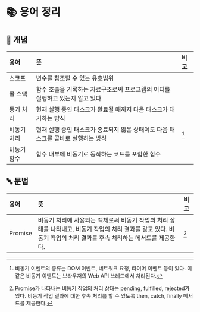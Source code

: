 # 📚 용어 정리

## 💭 개념

<!-- prettier-ignore-start -->
| 용어 | 뜻 | 비고 |
| :--- | :--- | :--- |
| 스코프 | 변수를 참조할 수 있는 유효범위 | |
| 콜 스택 | 함수 호출을 기록하는 자료구조로써 프로그램의 어디를 실행하고 있는지 알고 있다 | |
| 동기 처리 | 현재 실행 중인 태스크가 완료될 때까지 다음 태스크가 대기하는 방식 |  |
| 비동기 처리 | 현재 실행 중인 태스크가 종료되지 않은 상태여도 다음 태스크를 곧바로 실행하는 방식 | [^비동기-처리] |
| 비동기 함수 | 함수 내부에 비동기로 동작하는 코드를 포함한 함수 | |
<!-- prettier-ignore-end -->

## 🔤 문법

<!-- prettier-ignore-start -->
| 용어 | 뜻 | 비고 |
| :--- | :--- | :--- |
| Promise | 비동기 처리에 사용되는 객체로써 비동기 작업의 처리 상태를 나타내고, 비동기 작업의 처리 결과를 갖고 있다. 비동기 작업의 처리 결과를 후속 처리하는 메서드를 제공한다. | [^promise] |
<!-- prettier-ignore-end -->

[^비동기-처리]: 비동기 이벤트의 종류는 DOM 이벤트, 네트워크 요청, 타이머 이벤트 등이 있다. 이 같은 비동기 이벤트는 브라우저의 Web API 쓰레드에서 처리된다.
[^promise]: Promise가 나타내는 비동기 작업의 처리 상태는 pending, fulfilled, rejected가 있다. 비동기 작업 결과에 대한 후속 처리를 할 수 있도록 then, catch, finally 메서드를 제공한다.
